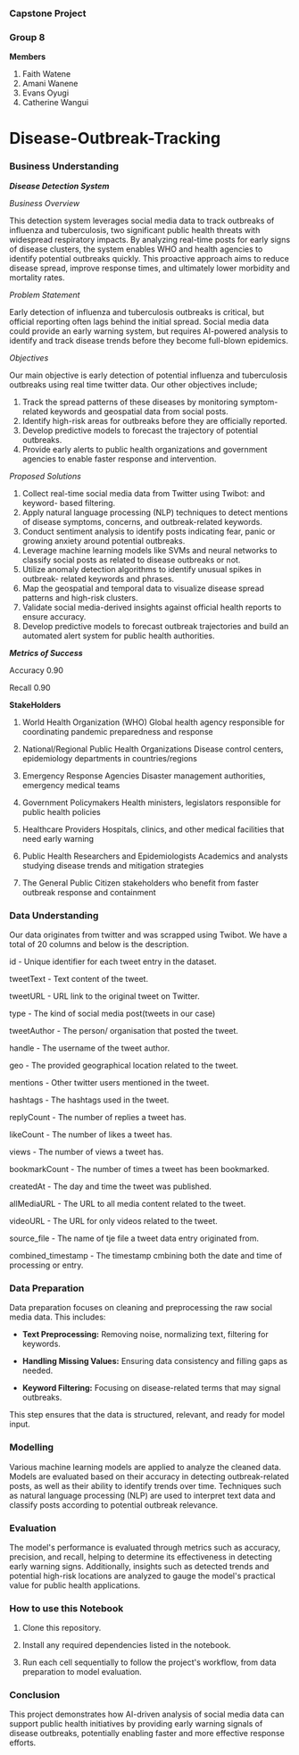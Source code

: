 ### Capstone Project
### Group 8

**Members**
1. Faith Watene
2. Amani Wanene
3. Evans Oyugi
4. Catherine Wangui
   
# Disease-Outbreak-Tracking

### Business Understanding

***Disease Detection System***

*Business Overview*

This detection system leverages social media data to track outbreaks of influenza and tuberculosis, two significant public health threats with widespread respiratory impacts. By analyzing real-time posts for early signs of disease clusters, the system enables WHO and health agencies to identify potential outbreaks quickly. This proactive approach aims to reduce disease spread, improve response times, and ultimately lower morbidity and mortality rates.

*Problem Statement*

Early detection of influenza and tuberculosis outbreaks is critical, but official reporting often lags behind the initial spread. Social media data could provide an early warning system, but requires AI-powered analysis to identify and track disease trends before they become full-blown epidemics.

*Objectives*

Our main objective is early detection of potential influenza and tuberculosis outbreaks using real time twitter data. Our other objectives include;

1. Track the spread patterns of these diseases by monitoring symptom-related 
   keywords and geospatial data from social posts.  
2. Identify high-risk areas for outbreaks before they are officially reported.  
3. Develop predictive models to forecast the trajectory of potential outbreaks.  
4. Provide early alerts to public health organizations and government agencies to 
   enable faster response and intervention.

 *Proposed Solutions*
   
 1. Collect real-time social media data from Twitter using Twibot: and keyword- 
    based filtering.
2. Apply natural language processing (NLP) techniques to detect mentions of 
   disease symptoms, concerns, and outbreak-related keywords.
3. Conduct sentiment analysis to identify posts indicating fear, panic or growing 
   anxiety around potential outbreaks.
4. Leverage machine learning models like SVMs and neural networks to classify 
   social posts as related to disease outbreaks or not.
5. Utilize anomaly detection algorithms to identify unusual spikes in outbreak- 
   related keywords and phrases.
6. Map the geospatial and temporal data to visualize disease spread patterns and 
   high-risk clusters.
7. Validate social media-derived insights against official health reports to 
   ensure accuracy.
8. Develop predictive models to forecast outbreak trajectories and build an 
   automated alert system for public health authorities.

***Metrics of Success***

Accuracy 0.90

Recall 0.90

**StakeHolders**

1. World Health Organization (WHO)
  Global health agency responsible for coordinating pandemic preparedness and 
  response

2. National/Regional Public Health Organizations
  Disease control centers, epidemiology departments in countries/regions

3. Emergency Response Agencies
  Disaster management authorities, emergency medical teams

4. Government Policymakers
  Health ministers, legislators responsible for public health policies

5. Healthcare Providers
  Hospitals, clinics, and other medical facilities that need early warning

6. Public Health Researchers and Epidemiologists
  Academics and analysts studying disease trends and mitigation strategies

7. The General Public
  Citizen stakeholders who benefit from faster outbreak response and containment


### Data Understanding
Our data originates from twitter and was scrapped using Twibot. We have a total of 20 columns and below is the description.

id - Unique identifier for each tweet entry in the dataset.

tweetText - Text content of the tweet.

tweetURL - URL link to the original tweet on Twitter.

type - The kind of social media post(tweets in our case)

tweetAuthor - The person/ organisation that posted the tweet.

handle - The username of the tweet author.

geo - The provided geographical location related to the tweet.

mentions - Other twitter users mentioned in the tweet.

hashtags - The hashtags used in the tweet.

replyCount - The number of replies a tweet has.

likeCount - The number of likes a tweet has.

views - The number of views a tweet has.

bookmarkCount - The number of times a tweet has been bookmarked.

createdAt - The day and time the tweet was published.

allMediaURL - The URL to all media content related to the tweet.

videoURL - The URL for only videos related to the tweet.

source_file - The name of tje file a tweet data entry originated from.

combined_timestamp - The timestamp cmbining both the date and time of processing or entry.


### Data Preparation

Data preparation focuses on cleaning and preprocessing the raw social media data. This includes:

 - **Text Preprocessing:** Removing noise, normalizing text, filtering for 
     keywords.
   
 - **Handling Missing Values:** Ensuring data consistency and filling gaps as 
     needed.
   
 - **Keyword Filtering:** Focusing on disease-related terms that may signal 
     outbreaks.
   
This step ensures that the data is structured, relevant, and ready for model input.

### Modelling

Various machine learning models are applied to analyze the cleaned data. Models are evaluated based on their accuracy in detecting outbreak-related posts, as well as their ability to identify trends over time. Techniques such as natural language processing (NLP) are used to interpret text data and classify posts according to potential outbreak relevance.

### Evaluation

The model's performance is evaluated through metrics such as accuracy, precision, and recall, helping to determine its effectiveness in detecting early warning signs. Additionally, insights such as detected trends and potential high-risk locations are analyzed to gauge the model's practical value for public health applications.

### How to use this Notebook

1. Clone this repository.
   
2. Install any required dependencies listed in the notebook.
   
3. Run each cell sequentially to follow the project's workflow, from data preparation to model evaluation.

 ### Conclusion

This project demonstrates how AI-driven analysis of social media data can support public health initiatives by providing early warning signals of disease outbreaks, potentially enabling faster and more effective response efforts.
  





















